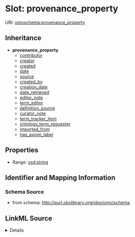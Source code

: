 # Slot: provenance_property

URI: [omoschema:provenance_property](http://purl.obolibrary.org/obo/omo/schema/provenance_property)




## Inheritance

* **provenance_property**
    * [contributor](contributor.md)
    * [creator](creator.md)
    * [created](created.md)
    * [date](date.md)
    * [source](source.md)
    * [created_by](created_by.md)
    * [creation_date](creation_date.md)
    * [date_retrieved](date_retrieved.md)
    * [editor_note](editor_note.md)
    * [term_editor](term_editor.md)
    * [definition_source](definition_source.md)
    * [curator_note](curator_note.md)
    * [term_tracker_item](term_tracker_item.md)
    * [ontology_term_requester](ontology_term_requester.md)
    * [imported_from](imported_from.md)
    * [has_axiom_label](has_axiom_label.md)







## Properties

* Range: [xsd:string](http://www.w3.org/2001/XMLSchema#string)







## Identifier and Mapping Information







### Schema Source


* from schema: http://purl.obolibrary.org/obo/omo/schema




## LinkML Source

<details>
```yaml
name: provenance_property
from_schema: http://purl.obolibrary.org/obo/omo/schema
rank: 1000
abstract: true
alias: provenance_property
range: string

```
</details>